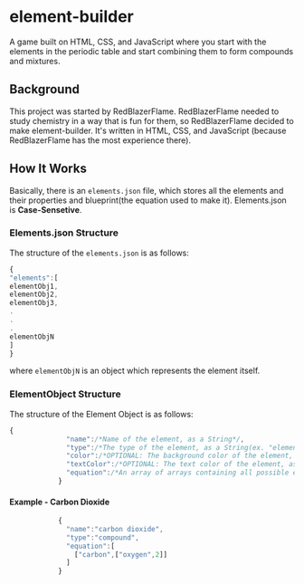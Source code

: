 # element-builder
A game built on HTML, CSS, and JavaScript where you start with the elements in the periodic table and start combining them to form compounds and mixtures.

## Background
This project was started by RedBlazerFlame. RedBlazerFlame needed to study chemistry in a way that is fun for them, so RedBlazerFlame decided to make element-builder. It's written in HTML, CSS, and JavaScript (because RedBlazerFlame has the most experience there).

## How It Works
Basically, there is an `elements.json` file, which stores all the elements and their properties and blueprint(the equation used to make it). Elements.json is **Case-Sensetive**.

### Elements.json Structure
The structure of the `elements.json` is as follows:
```JavaScript
{
"elements":[
elementObj1,
elementObj2,
elementObj3,
.
.
.
elementObjN
]
}
```

where `elementObjN` is an object which represents the element itself.

### ElementObject Structure
The structure of the Element Object is as follows:
```JavaScript
{
              "name":/*Name of the element, as a String*/,
              "type":/*The type of the element, as a String(ex. "element","compound","mixture",etc...)*/,
              "color":/*OPTIONAL: The background color of the element, as a String (supports linear-gradient() and radial-gradient())*/,
              "textColor":/*OPTIONAL: The text color of the element, as a String (does not support linear-gradient() or radial-gradient()*/,
              "equation":/*An array of arrays containing all possible equations*/
            }
```

#### Example - Carbon Dioxide
```JavaScript
            {
              "name":"carbon dioxide",
              "type":"compound",
              "equation":[
                ["carbon",["oxygen",2]]
              ]
            }
```
